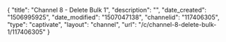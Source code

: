 {
    "title": "Channel 8 - Delete Bulk 1",
    "description": "",
    "date_created": "1506995925",
    "date_modified": "1507047138",
    "channelid": "117406305",
    "type": "captivate",
    "layout": "channel",
    "url": "\/c\/channel-8-delete-bulk-1\/117406305"
}